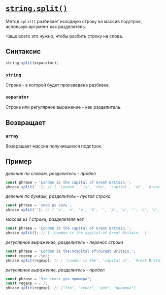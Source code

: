 # [`string.split()`](../index.md)

Метод `split()` разбивает исходную строку на массив подстрок, используя аргумент как разделитель.

Чаще всего это нужно, чтобы разбить строку на слова.

## Синтаксис

```js
string.split(separator);
```

### `string`

Строка - в которой будет произведена разбивка.

### `separator`

Строка или регулярное выражение - как разделитель.

## Возвращает

### `array`

Возвращает массив получившихся подстрок.

## Пример

_деление по словам, разделитель - пробел_

```js
const phrase = 'London is the capital of Great Britain.';
phrase.split(' '); // [ 'London', 'is', 'the', 'capital', 'of', 'Great', 'Britain.' ]
```

_деление по буквам, разделитель - пустая строка_

```js
const phrase = 'хлеб да соль';
phrase.split(''); // [ 'х', 'л', 'е', 'б', '', 'д', 'а', '', 'с', 'о', 'л', 'ь' ]
```

_массив из 1 строки, разделителя нет_

```js
const phrase = 'London is the capital of Great Britain.';
phrase.split(); // [ 'London is the capital of Great Britain.' ]
```

_регулярное выражение, разделитель - перенос строки_

```js
const phrase = 'London is the\ncapital of\nGreat Britain.';
const regexp = /\n/;
phrase.split(regexp); // [ 'London is the', 'capital of', 'Great Britain.' ]
```

_регулярное выражение, разделитель - пробел_

```js
const phrase = 'Это текст для примера';
const regexp = / /;
phrase.split(regexp); // ["Это", "текст", "для", "примера"]
```
